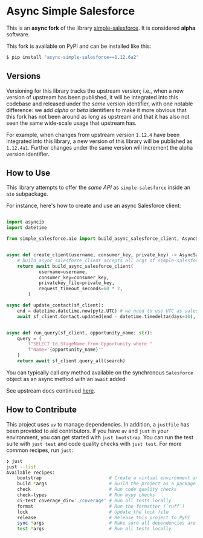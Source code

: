 # Async Simple Salesforce

This is an **async fork** of the library [simple-salesforce](https://github.com/simple-salesforce/simple-salesforce). It is considered **alpha** software.

This fork is available on PyPI and can be installed like this:

```sh
$ pip install "async-simple-salesforce==1.12.6a2"

```

## Versions

Versioning for this library tracks the upstream version; i.e., when a new version of upstream has been published, it will be integrated into this codebase and released under the *same* version identifier, with one notable difference: we add *alpha* or *beta* identifiers to make it more obvious that this fork has not been around as long as upstream and that it has also not seen the same wide-scale usage that upstream has.

For example, when changes from upstream version `1.12.4` have been integrated into this library, a new version of this library will be published as `1.12.4a1`. Further changes under the same version will increment the alpha version identifier.

## How to Use

This library attempts to offer the *same API* as `simple-salesforce` inside an `aio` subpackage.

For instance, here's how to create and use an async Salesforce client:

```python

import asyncio
import datetime

from simple_salesforce.aio import build_async_salesforce_client, AsyncSalesforce


async def create_client(username, consumer_key, private_key) -> AsyncSalesforce:
    # build_async_salesforce_client accepts all args of simple-salesforce Login
    return await build_async_salesforce_client(
            username=username,
            consumer_key=consumer_key,
            privatekey_file=private_key,
            request_timeout_seconds=60 * 2,
        )

async def update_contact(sf_client):
    end = datetime.datetime.now(pytz.UTC) # we need to use UTC as salesforce API requires this
    await sf_client.Contact.updated(end - datetime.timedelta(days=10), end)


async def run_query(sf_client, opportunity_name: str):
    query = (
        f"SELECT Id,StageName from Opportunity where "
        f"Name='{opportunity_name}'"
    )
    return await sf_client.query_all(search)
```

You can typically call *any* method available on the synchronous `Salesforce` object as an async method with an `await` added.

See upstream docs continued [here](./README.rst).

## How to Contribute

This project uses `uv` to manage dependencies. In addition, a `justfile` has been provided to aid contributors. If you have `uv` and `just` in your environment, you can get started with `just bootstrap`. You can run the test suite with `just test` and code quality checks with `just test`. For more common recipes, run `just`:

```sh
❯ just
just --list
Available recipes:
    bootstrap                         # Create a virtual environment and install dependencies
    build *args                       # Build the project as a package
    check                             # Run code quality checks
    check-types                       # Run mypy checks
    ci-test coverage_dir='./coverage' # Run all tests locally
    format                            # Run the formatter (`ruff`)
    lock                              # Update the lock file
    release                           # Release this project to PyPI
    sync *args                        # Make sure all dependencies are up to date in env
    test *args                        # Run all tests locally

```